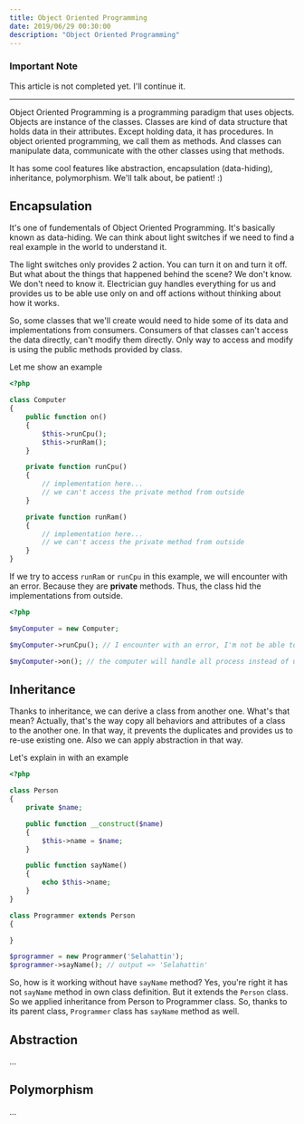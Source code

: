 ```yaml
---
title: Object Oriented Programming
date: 2019/06/29 00:30:00
description: "Object Oriented Programming"
---
```


### Important Note
This article is not completed yet. I'll continue it.

---

Object Oriented Programming is a programming paradigm that uses objects. Objects are instance of the classes. Classes are kind of data structure that holds data in their attributes. Except holding data, it has procedures. In object oriented programming, we call them as methods. And classes can manipulate data, communicate with the other classes using that methods.

It has some cool features like abstraction, encapsulation (data-hiding), inheritance, polymorphism.
We'll talk about, be patient! :)

## Encapsulation

It's one of fundementals of Object Oriented Programming. It's basically known as data-hiding.
We can think about light switches if we need to find a real example in the world to understand it.

The light switches only provides 2 action. You can turn it on and turn it off. 
But what about the things that happened behind the scene? We don't know. We don't need to know it.
Electrician guy handles everything for us and provides us to be able use only on and off actions without thinking about
how it works.

So, some classes that we'll create would need to hide some of its data and implementations from consumers.
Consumers of that classes can't access the data directly, can't modify them directly. Only way to access and modify is using the
public methods provided by class.

Let me show an example

```php
<?php

class Computer
{
    public function on()
    {
        $this->runCpu();
        $this->runRam();
    }

    private function runCpu()
    {
        // implementation here...
        // we can't access the private method from outside
    }

    private function runRam()
    {
        // implementation here...
        // we can't access the private method from outside
    }
}
```

If we try to access `runRam` or `runCpu` in this example, we will encounter with an error.
Because they are **private** methods. Thus, the class hid the implementations from outside.

```php
<?php

$myComputer = new Computer;

$myComputer->runCpu(); // I encounter with an error, I'm not be able to run cpu myself.

$myComputer->on(); // the computer will handle all process instead of us
```

## Inheritance

Thanks to inheritance, we can derive a class from another one. What's that mean? Actually,
that's the way copy all behaviors and attributes of a class to the another one. In that way,
it prevents the duplicates and provides us to re-use existing one. Also we can apply abstraction
in that way.

Let's explain in with an example

```php
<?php

class Person
{
    private $name;

    public function __construct($name)
    {
        $this->name = $name;
    }

    public function sayName()
    {
        echo $this->name;
    }
}

class Programmer extends Person
{

}

$programmer = new Programmer('Selahattin');
$programmer->sayName(); // output => 'Selahattin'
```

So, how is it working without have `sayName` method?
Yes, you're right it has not `sayName` method in own class definition.
But it extends the `Person` class. So we applied inheritance from Person to Programmer class.
So, thanks to its parent class, `Programmer` class has `sayName` method as well.

## Abstraction

...

## Polymorphism

...